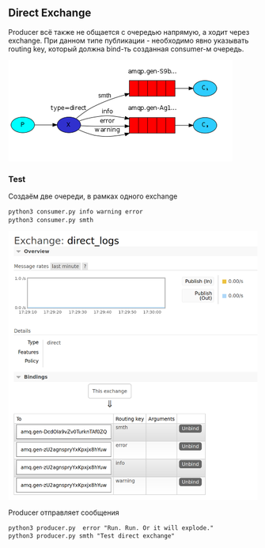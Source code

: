 ## Direct Exchange


Producer всё также не общается с очередью напрямую, а ходит через exchange.
При данном типе публикации - необходимо явно указывать routing key, 
который должна bind-ть созданная consumer-м очередь.

![img.png](img.png)

### Test

Создаём две очереди, в рамках одного exchange
~~~bash
python3 consumer.py info warning error
python3 consumer.py smth
~~~

![img_1.png](img_1.png)

Producer отправляет сообщения
~~~
python3 producer.py  error "Run. Run. Or it will explode."
python3 producer.py smth "Test direct exchange"
~~~